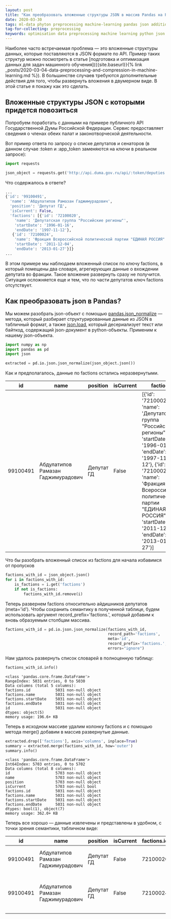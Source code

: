 ```yaml
---
layout: post
title: "Как преобразовать вложенные структуры JSON в массив Pandas на Python"
date: 2020-03-30
tags: ml-data phyton preprocessing machine-learning pandas json additional
tag-for-collecting: preprocessing
keywords: optimisation data preprocessing machine learning python json машинное обучение оптимизация подготовка данных pandas
---
```


Наиболее часто встречаемая проблема — это вложенные структуры данных, которые поставляются в JSON формате по API. Пример таких структур можно посмотреть в статье [подготовка и оптимизация данных для задач машинного обучения]({{site.baseurl}}{% link _posts/2020-03-04-data-preprocessing-and-compression-in-machine-learning.md %}). В большинстве случаев требуются дополнительные действия для того, чтобы развернуть вложения в двумерном виде. В этой статье я покажу как это сделать.

## Вложенные структуры JSON с которыми придется повозиться

Попробуем поработать с данными на примере публичного API Государственной Думы Российской Федерации. Сервис предоставляет сведения о членах обеих палат и законотворческой деятельности.

Вот пример ответа по запросу о списке депутатов и сенаторов (в данном случае :token и :app_token заменяются на ключи в реальном запросе):

```python
import requests

json_object = requests.get('http://api.duma.gov.ru/api/:token/deputies.json?app_token=:app_token')
```

Что содержалось в ответе?

```python
...
{'id': '99100491',
  'name': 'Абдулатипов Рамазан Гаджимурадович',
  'position': 'Депутат ГД',
  'isCurrent': False,
  'factions': [{'id': '72100020',
    'name': 'Депутатская группа "Российские регионы"',
    'startDate': '1996-01-16',
    'endDate': '1997-11-12'},
   {'id': '72100024',
    'name': 'Фракция Всероссийской политической партии "ЕДИНАЯ РОССИЯ"',
    'startDate': '2011-12-04',
    'endDate': '2013-01-27'}]}
...
```

В этом примере мы наблюдаем вложенный список по ключу factions, в который помещены два словаря, агрегирующих данные о вхождении депутата во фракции. Такое вложение развернуть сразу не получится. Ситуация осложняется еще и тем, что по части депутатов ключ factions отсутствует.

## Как преобразовать json в Pandas?

Мы можем разобрать json-объект с помощью [pandas.json_normalize](https://pandas.pydata.org/pandas-docs/stable/reference/api/pandas.json_normalize.html) — метода, который разбирает структурированные данные из JSON в табличный формат, а также [json.load](https://docs.python.org/3/library/json.html), который десериализует текст или байткод, содержащий json-документ в python-объекты. Применим к нашему json-объекта.

```python
import numpy as np
import pandas as pd
import json

extracted = pd.io.json.json_normalize(json_object.json())
```

Как и предполагалось, данные по factions остались неразвернутыми.

id | name | position | isCurrent | factions
--- | --- | --- | --- | ---
99100491 | Абдулатипов Рамазан Гаджимурадович | Депутат ГД | False | [{'id': '72100020', 'name': 'Депутатская группа "Российские регионы"', 'startDate': '1996-01-16', 'endDate': '1997-11-12'}, {'id': '72100024', 'name': 'Фракция Всероссийской политической партии "ЕДИНАЯ РОССИЯ"', 'startDate': '2011-12-04', 'endDate': '2013-01-27'}]

Что бы разобрать вложенный список из factions для начала избавимся от пропусков

```python
factions_with_id = json_object.json()
for i in factions_with_id:
    is_factions = i.get('factions')
    if not is_factions:
        factions_with_id.remove(i)
```

Теперь развернем factions относительно айдишников депутатов (meta='id'). Чтобы сохранить семантику в полученной таблице, будем использовать аргумент record_prefix='factions.', который добавим к вновь образуемым столбцам массива.

```python
factions_with_id = pd.io.json.json_normalize(factions_with_id,
                                             record_path='factions',
                                             meta='id',
                                             record_prefix='factions.',
                                             errors="ignore")
```

Нам удалось развернуть список словарей в полноценную таблицу:

```python
factions_with_id.info()
```

```
<class 'pandas.core.frame.DataFrame'>
RangeIndex: 5031 entries, 0 to 5030
Data columns (total 5 columns):
factions.id           5031 non-null object
factions.name         5031 non-null object
factions.startDate    5031 non-null object
factions.endDate      5031 non-null object
id                    5031 non-null object
dtypes: object(5)
memory usage: 196.6+ KB
```

Теперь в исходном массиве удалим колонку factions и с помощью метода merge() добавим в массив развернутые данные.

```python
extracted.drop(['factions'], axis='columns', inplace=True)
summary = extracted.merge(factions_with_id, how='outer')
summary.info()
```

```
<class 'pandas.core.frame.DataFrame'>
Int64Index: 5703 entries, 0 to 5702
Data columns (total 8 columns):
id                    5703 non-null object
name                  5703 non-null object
position              5703 non-null object
isCurrent             5703 non-null bool
factions.id           5031 non-null object
factions.name         5031 non-null object
factions.startDate    5031 non-null object
factions.endDate      5031 non-null object
dtypes: bool(1), object(7)
memory usage: 362.0+ KB
```

Теперь все хорошо — данные извлечены и представлены в удобном, с точки зрения семантики, табличном виде:

id | name | position | isCurrent | factions.id | factions.name | factions.startDate | factions.endDate
--- | --- | --- | --- | --- | --- | --- | ---
99100491 | Абдулатипов Рамазан Гаджимурадович | Депутат ГД | False | 72100020 | Депутатская группа "Российские регионы" | 1996-01-16 | 1997-11-12
99100491 | Абдулатипов Рамазан Гаджимурадович | Депутат ГД | False | 72100024 | Фракция Всероссийской политической партии "ЕДИНАЯ РОССИЯ" | 2011-12-04 | 2013-01-27
